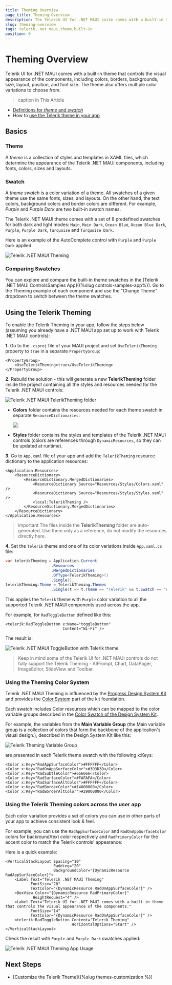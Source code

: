 ```yaml
---
title: Theming Overview
page_title: Theming Overview
description: The Telerik UI for .NET MAUI suite comes with a built-in theme with a set of predefined color variations.
slug: theming-overview
tags: telerik,.net maui,theme,built-in
position: 0
---
```


# Theming Overview

Telerik UI for .NET MAUI comes with a built-in theme that controls the visual appearance of the components, including colors, borders, backgrounds, size, layout, position, and font size. The theme also offers multiple color variations to choose from.

>caption In This Article

* [Definitions for *theme* and *swatch*](#basics)
* How to [use the Telerik theme in your app](#using-the-telerik-theming)

## Basics

### Theme

A *theme* is a collection of styles and templates in XAML files, which determine the appearance of the Telerik .NET MAUI components, including fonts, colors, sizes and layouts.

### Swatch

A *theme swatch* is a color variation of a theme. All swatches of a given theme use the same fonts, sizes, and layouts. On the other hand, the text colors, background colors and border colors are different. For example, *Purple* and *Purple Dark* are two built-in swatch names.

The Telerik .NET MAUI theme comes with a set of 8 predefined swatches for both dark and light modes: `Main`, `Main Dark`, `Ocean Blue`, `Ocean Blue Dark`, `Purple`, `Purple Dark`, `Turquoise` and `Turquoise Dark`.

Here is an example of the AutoComplete control with `Purple` and `Purple Dark` applied:

![Telerik .NET MAUI Theming](images/theming-default.png)

### Comparing Swatches

You can explore and compare the built-in theme swatches in the [Telerik .NET MAUI ControlsSamples App]({%slug controls-samples-app%}). Go to the Theming example of each component and use the "Change Theme" dropdown to switch between the theme swatches.

## Using the Telerik Theming

To enable the Telerik Theming in your app, follow the steps below (assuming you already have a .NET MAUI app set up to work with Telerik .NET MAUI controls):

**1.** Go to the `.csproj` file of your MAUI project and set `UseTelerikTheming` property to `true` in a separate `PropertyGroup`:

```XAML
<PropertyGroup>
	<UseTelerikTheming>true</UseTelerikTheming>
</PropertyGroup>
```

**2.** Rebuild the solution - this will generate a new **TelerikTheming** folder inside the project containing all the styles and resources needed for the Telerik .NET MAUI controls:

![Telerik .NET MAUI TelerikTheming folder](images/theming-folder.png)

* **Colors** folder contains the resources needed for each theme swatch in separate `ResourceDictionaries`:

    ![](images/teleriktheming-colors-folder.png)

* **Styles** folder contains the styles and templates of the Telerik .NET MAUI controls (colors are references through `DynamicResources`, so they can be updated at runtime).

**3.** Go to `App.xaml` file of your app and add the `TelerikTheming` resource dictionary to the application resources:

```XAML
<Application.Resources>
    <ResourceDictionary>
        <ResourceDictionary.MergedDictionaries>
            <ResourceDictionary Source="Resources/Styles/Colors.xaml" />
            <ResourceDictionary Source="Resources/Styles/Styles.xaml" />
            <local:TelerikTheming />
        </ResourceDictionary.MergedDictionaries>
    </ResourceDictionary>
</Application.Resources>
```

>important The files inside the **TelerikTheming** folder are auto-generated. Use them only as a reference, do not modify the resources directly here.

**4.** Set the `Telerik` theme and one of its color variations inside `App.xaml.cs` file:

```C#
var telerikTheming = Application.Current
                    .Resources
                    .MergedDictionaries
                    .OfType<TelerikTheming>()
                    .Single();
telerikTheming.Theme = TelerikTheming.Themes
                    .Single(t => t.Theme == "Telerik" && t.Swatch == "Purple");
```

This applies the `Telerik` theme with `Purple` color variation to all the supported Telerik .NET MAUI components used across the app.

For example, for `RadToggleButton` defined like this:

```XAML
<telerik:RadToggleButton x:Name="toggleButton"
                         Content="Wi-Fi" />
```

The result is:

![Telerik .NET MAUI ToggleButton with Telerik theme](images/togglebutton-themed.gif)

>Keep in mind some of the Telerik UI for .NET MAUI controls do not fully support the Telerik Theming - AIPrompt, Chart, DataPager, ImageEditor, SlideView and Toolbar.

### Using the Theming Color System

Telerik .NET MAUI Theming is influenced by the [Progress Design System Kit](https://www.telerik.com/design-system/docs/) and provides the [Color System](https://www.telerik.com/design-system/docs/foundation/color/) part of the kit foundation. 

Each swatch includes Color resources which can be mapped to the color variable groups described in the [Color Swatch of the Design System Kit](https://www.telerik.com/design-system/docs/foundation/color/swatch/). 

For example, the variables from the **Main Variable Group** (the Main variable group is a collection of colors that form the backbone of the application's visual design.), described in the Design System Kit like this:

![Telerik Theming Variable Group](images/theming-color-variable-group.png)

are presented in each Telerik theme swatch with the following x:Keys:

```XAML
<Color x:Key="RadAppSurfaceColor">#FFFFFF</Color>
<Color x:Key="RadOnAppSurfaceColor">#3D3D3D</Color>
<Color x:Key="RadSubtleColor">#666666</Color>
<Color x:Key="RadSurfaceColor">#FAFAFA</Color>
<Color x:Key="RadSurfaceAltColor">#FFFFFF</Color>
<Color x:Key="RadBorderColor">#14000000</Color>
<Color x:Key="RadBorderAltColor">#29000000</Color>
```

### Using the Telerik Theming colors across the user app

Each color variation provides a set of colors you can use in other parts of your app to achieve consistent look & feel.

For example, you can use the `RadAppSurfaceColor` and `RadOnAppSurfaceColor` colors for backround/text color respectively and `RadPrimaryColor` for the accent color to match the Telerik controls' appearance:

Here is a quick example:

```XAML
<VerticalStackLayout Spacing="10" 
                     Padding="20"
                     BackgroundColor="{DynamicResource RadAppSurfaceColor}">
    <Label Text="Telerik .NET MAUI Theming" 
           FontSize="20"
           TextColor="{DynamicResource RadOnAppSurfaceColor}" />
    <BoxView Color="{DynamicResource RadPrimaryColor}"
            HeightRequest="4" />
    <Label Text="Telerik UI for .NET MAUI comes with a built-in theme that controls the visual appearance of the components." 
           FontSize="14"
           TextColor="{DynamicResource RadOnAppSurfaceColor}" />
    <telerik:RadToggleButton Content="Telerik Theming" 
                             HorizontalOptions="Start" />
</VerticalStackLayout>
```

Check the result with `Purple` and `Purple Dark` swatches applied:

![Telerik .NET MAUI Theming App Usage](images/telerik-theming-app.png)

## Next Steps

- [Customize the Telerik Theme]({%slug themes-customization %})


